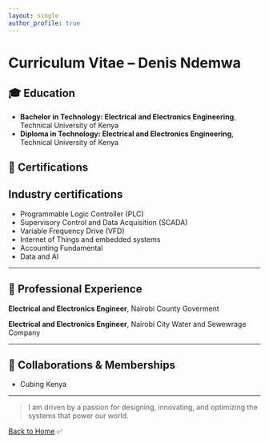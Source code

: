 ```yaml
---
layout: single
author_profile: true
---
```


# Curriculum Vitae – Denis Ndemwa


## 🎓 Education

- **Bachelor in Technology: Electrical and Electronics Engineering**, Technical University of Kenya
- **Diploma in Technology: Electrical and Electronics Engineering**, Technical University of Kenya  


## 📜 Certifications

Industry certifications
---
- Programmable Logic Controller (PLC)
- Supervisory Control and Data Acquisition (SCADA)
- Variable Frequency Drive (VFD)
- Internet of Things and embedded systems
- Accounting Fundamental
- Data and AI
---


## 💼 Professional Experience

**Electrical and Electronics Engineer**, Nairobi County Goverment

**Electrical and Electronics Engineer**, Nairobi City Water and Sewewrage Company

---

## 🤝 Collaborations & Memberships

- Cubing Kenya

---

> I am driven by a passion for designing, innovating, and optimizing the systems that power our world.

[Back to Home](/)
✅
